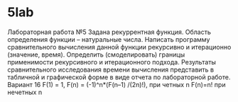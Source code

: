 # 5lab
Лабораторная работа №5
Задана рекуррентная функция. Область определения функции – натуральные числа. 
Написать программу сравнительного вычисления данной функции рекурсивно и итерационно (значение, время). Определить (смоделировать) границы применимости рекурсивного и итерационного подхода. 
Результаты сравнительного исследования времени вычисления представить в табличной и графической форме в виде отчета по лабораторной работе.
Вариант 16 F(1) = 1,        F(n) = (-1)^n*(F(n–1) /(2n)!), при четных n         F(n)=n! при нечетных n
